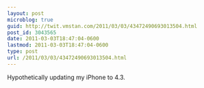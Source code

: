 ```yaml
---
layout: post
microblog: true
guid: http://twit.vmstan.com/2011/03/03/43472490693013504.html
post_id: 3043565
date: 2011-03-03T18:47:04-0600
lastmod: 2011-03-03T18:47:04-0600
type: post
url: /2011/03/03/43472490693013504.html
---
```

Hypothetically updating my iPhone to 4.3.
